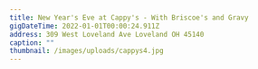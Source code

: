 ```yaml
---
title: New Year's Eve at Cappy's - With Briscoe's and Gravy
gigDateTime: 2022-01-01T00:00:24.911Z
address: 309 West Loveland Ave Loveland OH 45140
caption: ""
thumbnail: /images/uploads/cappys4.jpg
---
```

